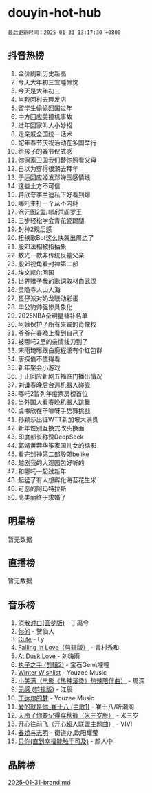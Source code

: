 # douyin-hot-hub

`最后更新时间：2025-01-31 13:17:30 +0800`

## 抖音热榜

1. 金价刷新历史新高
1. 今天大年初三宜睡懒觉
1. 今天是大年初三
1. 当我回村去理发店
1. 留学生偷偷回国过年
1. 中方回应美撞机事故
1. 过年回家叫人小妙招
1. 走亲戚全国统一话术
1. 蛇年春节庆祝活动在多国举行
1. 给孩子的春节仪式感
1. 你保家卫国我们替你照看父母
1. 自以为穿得很潮去拜年
1. 于适回应姬发邓婵玉感情线
1. 这些土方不可信
1. 蒋欣夸李兰迪私下好看到爆
1. 哪吒主打一个从不内耗
1. 沧元图2孟川斩杀阎罗王
1. 三步轻松学会青花瓷踢腿
1. 封神2观后感
1. 扭秧歌Bot这么快就出周边了
1. 殷郊法相被指抽象
1. 敖光一款非传统反差父亲
1. 殷郊视角看封神第二部
1. 埃文凯尔回国
1. 世界赠予我的歌词取材自武汉
1. 灵隐寺人山人海
1. 蛋仔派对奶龙联动彩蛋
1. 申公豹帅强惨具象化
1. 2025NBA全明星替补名单
1. 阿姨保护了所有来宾的肖像权
1. 爷爷在春晚上看到自己了
1. 被哪吒2里的亲情线刀到了
1. 宋雨琦曝跟白鹿程潇有个红包群
1. 唐探值不值得看
1. 新年聚会小游戏
1. 于正回应新剧五福临门播出情况
1. 刘谦春晚后台遇机器人碰瓷
1. 哪吒2暂列年度票房榜首位
1. 当外国人看春晚机器人跳舞
1. 虞书欣在干嘛呀手势舞挑战
1. 孙颖莎出征WTT新加坡大满贯
1. 新年性别互换式改头换面
1. 印度部长称赞DeepSeek
1. 郭靖黄蓉华筝家国儿女的缩影
1. 看完封神第二部殷郊belike
1. 越剧我的大观园包好听的
1. 和哪吒一起过新年
1. 起猛了有人想孵化海苔花生米
1. 可恶的阿玛特拉斯
1. 高美丽终于求婚了

## 明星榜

暂无数据

## 直播榜

暂无数据

## 音乐榜

1. [消散对白(圆梦版)](https://sf5-hl-cdn-tos.douyinstatic.com/obj/tos-cn-ve-2774/og4jB5I5IizzoZVAAAzWgBMAsMDWoArfwBOiFs) - 丁禹兮
1. [你的](https://sf5-hl-cdn-tos.douyinstatic.com/obj/tos-cn-ve-2774/oYuIeKf42jB7sEV6B2upMdpYAgfrQWj0FeRegh) - 贺仙人
1. [Cute](https://sf5-hl-cdn-tos.douyinstatic.com/obj/tos-cn-ve-2774/o4IbIzHWKAAB4wsS5qMBRiiAlEBGTpQRNfFvuo) - Ly
1. [Falling In Love（剪辑版）](https://sf3-cdn-tos.douyinstatic.com/obj/tos-cn-ve-2774/o8ajpA8zzgBPahbBIO8AcKGBLJezFCRd1wfP9f) - 青村秀和
1. [ At Dusk  Love ](https://sf5-hl-cdn-tos.douyinstatic.com/obj/tos-cn-ve-2774/o8CrpCf5CaYgI4ZrtQgMQAFEfuGqNnRSDQAPBc) - 刘嗨雨
1. [执子之手 (剪辑2)](https://sf5-hl-cdn-tos.douyinstatic.com/obj/tos-cn-ve-2774/oUoZLQjCc31XzqsBnBQUNgeKtYPBcgbFDwtfcu) - 宝石Gem\哩哩
1. [Winter Wishlist](https://sf5-hl-cdn-tos.douyinstatic.com/obj/tos-cn-ve-2774/oIIgUOeamCFCVAzxN6MFRLIBlLGpUqQxeeHrLE) - Youzee Music
1. [小美满（电影《热辣滚烫》热辣陪伴曲）](https://sf5-hl-cdn-tos.douyinstatic.com/obj/tos-cn-ve-2774/o0GAn2lSgfZIDUgtevCGDQYnFg4CwnrBaxbTZL) - 周深
1. [无感 (剪辑版)](https://sf5-hl-cdn-tos.douyinstatic.com/obj/tos-cn-ve-2774/o0eIsUzJBDlQaQFC5OFlgbMEZC1TFYBftOBn6p) - 江辰
1. [丁达尔的梦](https://sf5-hl-cdn-tos.douyinstatic.com/obj/tos-cn-ve-2774/oMU3WirUZBVQkAC9ccG5P2IQirziZM2RTInUY) - Youzee Music
1. [爱的就是你_崔十八 (主歌1)](https://sf5-hl-cdn-tos.douyinstatic.com/obj/tos-cn-ve-2774/oI5BO5DhFZ6UTcNCnZaOCBLtZ7WIMQGfgnXf5E) - 崔十八/听潮阁
1. [天冷了你要记得穿秋裤（米三岁版）](https://sf5-hl-cdn-tos.douyinstatic.com/obj/tos-cn-ve-2774/oQlIwVIDWiZ6BQilAorS7MA0AgCkQDvcZAdm1) - 米三岁
1. [开心往前飞（开心超人联盟主题曲）](https://sf5-hl-cdn-tos.douyinstatic.com/obj/tos-cn-ve-2774/9d8fb7c82cf1421fb93a9fe925275e0a) - VIVI
1. [春娇与志明](https://sf5-hl-cdn-tos.douyinstatic.com/obj/tos-cn-ve-2774/e530d8fceb7044b39707d7f9ff54add1) - 街道办,欧阳耀莹
1. [只你(直到幸福能触手可及)](https://sf5-hl-cdn-tos.douyinstatic.com/obj/tos-cn-ve-2774/o0lBkRDzFTeaVSUz3ZZSCBVtZ5DIMQGfgmEAuE) - 颜人中

## 品牌榜

[2025-01-31-brand.md](2025-01-31-brand.md)
